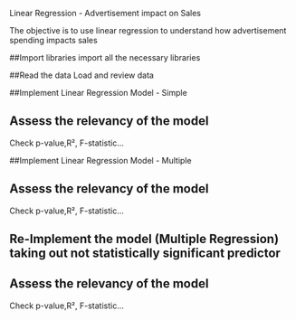 Linear Regression - Advertisement impact on Sales

The objective is to use linear regression to understand how advertisement spending impacts sales

##Import libraries
import all the necessary libraries

##Read the data
Load and review data

##Implement Linear Regression Model - Simple

## Assess the relevancy of the model
Check p-value,R², F-statistic...

##Implement Linear Regression Model - Multiple

## Assess the relevancy of the model
Check p-value,R², F-statistic...

## Re-Implement the model (Multiple Regression) taking out not statistically significant predictor

## Assess the relevancy of the model
Check p-value,R², F-statistic...
